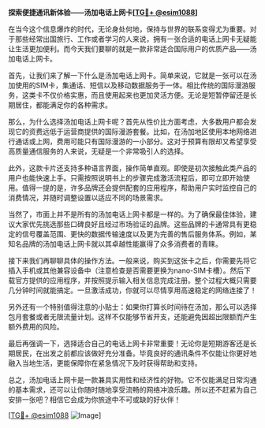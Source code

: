 **探索便捷通讯新体验——汤加电话上网卡[[TG💪+ @esim1088](https://t.me/s/esim1088)]**

在当今这个信息爆炸的时代，无论身处何地，保持与世界的联系变得尤为重要。对于那些经常出国旅行、工作或者学习的人来说，拥有一张合适的电话上网卡无疑能让生活更加便利。而今天我们要聊的就是一款非常适合国际用户的优质产品——汤加电话上网卡。

首先，让我们来了解一下什么是汤加电话上网卡。简单来说，它就是一张可以在汤加使用的SIM卡，集通话、短信以及移动数据服务于一体。相比传统的国际漫游服务，这类卡不仅价格实惠，而且使用起来也更加灵活方便。无论是短暂停留还是长期居住，都能满足你的各种需求。

那么，为什么选择汤加电话上网卡呢？首先从性价比方面考虑，大多数用户都会发现它的资费远低于运营商提供的国际漫游套餐。比如，在汤加地区使用本地网络进行通话或上网，费用可能只有国际漫游的一小部分。这对于预算有限却又希望享受高质量通信服务的人来说，无疑是一个非常吸引人的选择。

此外，这款卡片还支持多种语言界面，操作简单直观。即使是初次接触此类产品的用户也能快速上手。只需按照说明书上的步骤完成激活流程后，即可立即开始使用。值得一提的是，许多品牌还会提供配套的应用程序，帮助用户实时监控自己的消费情况，并随时调整设置以适应不同的场景需求。

当然了，市面上并不是所有的汤加电话上网卡都是一样的。为了确保最佳体验，建议大家优先挑选那些口碑良好且经过市场验证的品牌。这些品牌的卡通常具有更稳定的信号覆盖范围、更快的数据传输速度以及更为完善的售后服务体系。例如，某知名品牌的汤加电话上网卡就以其卓越性能赢得了众多消费者的青睐。

接下来我们再聊聊具体的操作方法。一般来说，购买到这张卡之后，你需要先将它插入手机或其他兼容设备中（注意检查是否需要更换为nano-SIM卡槽）。然后下载官方提供的应用程序，并按照提示输入相关信息完成注册。整个过程大概只需要几分钟时间就能搞定。一旦激活成功，你就可以尽情享用高速稳定的网络连接了！

另外还有一个特别值得注意的小贴士：如果你打算长时间待在汤加，那么可以选择包月套餐或者无限流量计划。这样不仅能够节省开支，还能避免因超出限额而产生额外费用的风险。

最后再强调一下，选择适合自己的电话上网卡非常重要！无论你是短期游客还是长期居民，在出发之前都应该做好充分准备。毕竟良好的通讯条件不仅能让你更好地融入当地生活，更能保障你在紧急情况下及时获得帮助和支持。

总之，汤加电话上网卡是一款兼具实用性和经济性的好物。它不仅能满足日常沟通的基本需求，还可以让你随时随地享受流畅的网络冲浪乐趣。所以还不赶紧为自己安排一张吧？相信它会成为你旅途中不可或缺的好伙伴！

[[TG💪+ @esim1088](https://t.me/s/esim1088) ![Image](https://i.postimg.cc/4NQfJmqS/Snipaste-2025-05-13-00-14-12.png)]